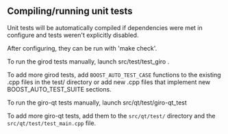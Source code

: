 Compiling/running unit tests
------------------------------------

Unit tests will be automatically compiled if dependencies were met in configure
and tests weren't explicitly disabled.

After configuring, they can be run with 'make check'.

To run the girod tests manually, launch src/test/test_giro .

To add more girod tests, add `BOOST_AUTO_TEST_CASE` functions to the existing
.cpp files in the test/ directory or add new .cpp files that
implement new BOOST_AUTO_TEST_SUITE sections.

To run the giro-qt tests manually, launch src/qt/test/giro-qt_test

To add more giro-qt tests, add them to the `src/qt/test/` directory and
the `src/qt/test/test_main.cpp` file.
